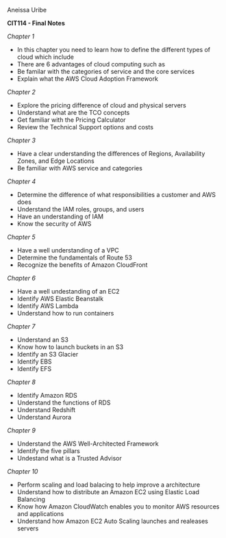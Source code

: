Aneissa Uribe

**CIT114 - Final Notes**

*Chapter 1*

- In this chapter you need to learn how to define the different types of cloud which include
- There are 6 advantages of cloud computing such as
- Be familar with the categories of service and the core services
- Explain what the AWS Cloud Adoption Framework

*Chapter 2*

- Explore the pricing difference of cloud and physical servers
- Understand what are the TCO concepts
- Get familiar with the Pricing Calculator
- Review the Technical Support options and costs

*Chapter 3*

- Have a clear understanding the differences of Regions, Availability Zones, and Edge Locations
- Be familiar with AWS service and categories

*Chapter 4*

- Determine the difference of what responsibilities a customer and AWS does
- Understand the IAM roles, groups, and users
- Have an understanding of IAM
- Know the security of AWS

*Chapter 5*

- Have a well understanding of a VPC
- Determine the fundamentals of Route 53
- Recognize the benefits of Amazon CloudFront

*Chapter 6*

- Have a well undestanding of an EC2
- Identify AWS Elastic Beanstalk
- Identify AWS Lambda
- Understand how to run containers

*Chapter 7*

- Understand an S3
- Know how to launch buckets in an S3
- Identify an S3 Glacier
- Identify EBS
- Identify EFS

*Chapter 8*

- Identify Amazon RDS
- Understand the functions of RDS
- Understand Redshift
- Understand Aurora


*Chapter 9*

- Understand the AWS Well-Architected Framework
- Identify the five pillars
- Undestand what is a Trusted Advisor

*Chapter 10*

- Perform scaling and load balacing to help improve a architecture
- Understand how to distribute an Amazon EC2 using Elastic Load Balancing
- Know how Amazon CloudWatch enables you to monitor AWS resources and applications
- Understand how Amazon EC2 Auto Scaling launches and realeases servers
